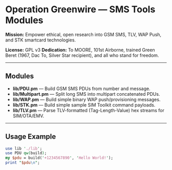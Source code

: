 # Operation Greenwire — SMS Tools Modules

**Mission:** Empower ethical, open research into GSM SMS, TLV, WAP Push, and STK smartcard technologies.

**License:** GPL v3
**Dedication:** To MOORE, 101st Airborne, trained Green Beret (1967, Dac To, Silver Star recipient), and all who stand for freedom.

---

## Modules

- **lib/PDU.pm** — Build GSM SMS PDUs from number and message.
- **lib/Multipart.pm** — Split long SMS into multipart concatenated PDUs.
- **lib/WAP.pm** — Build simple binary WAP push/provisioning messages.
- **lib/STK.pm** — Build simple sample SIM Toolkit command payloads.
- **lib/TLV.pm** — Parse TLV-formatted (Tag-Length-Value) hex streams for SIM/OTA/EMV.

---

## Usage Example

```perl
use lib './lib';
use PDU qw(build);
my $pdu = build('+1234567890', 'Hello World!');
print "$pdu\n";

